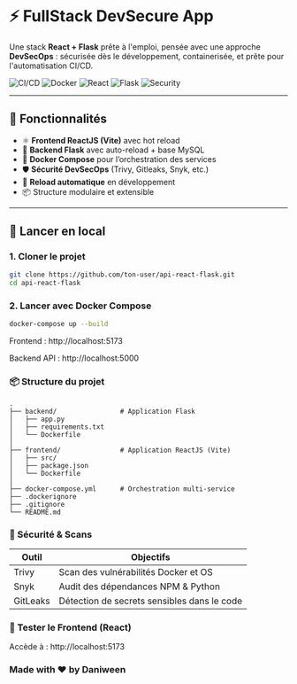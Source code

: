 # ⚡ FullStack DevSecure App

Une stack **React + Flask** prête à l'emploi, pensée avec une approche **DevSecOps** : sécurisée dès le développement, containerisée, et prête pour l'automatisation CI/CD.

![CI/CD](https://github.com/Daniween/api-react-flask/actions/workflows/security.yml/badge.svg)
![Docker](https://img.shields.io/badge/Docker-ready-blue)
![React](https://img.shields.io/badge/React-Vite-61DAFB)
![Flask](https://img.shields.io/badge/Flask-backend-lightgrey)
![Security](https://img.shields.io/badge/Security-Scanned-brightgreen)

---

## 🔧 Fonctionnalités

- ⚛️ **Frontend ReactJS (Vite)** avec hot reload
- 🐍 **Backend Flask** avec auto-reload + base MySQL
- 🐳 **Docker Compose** pour l’orchestration des services
- 🛡️ **Sécurité DevSecOps** (Trivy, Gitleaks, Snyk, etc.)
- 🔁 **Reload automatique** en développement
- 📦 Structure modulaire et extensible

---

## 🚀 Lancer en local

### 1. Cloner le projet

```bash
git clone https://github.com/ton-user/api-react-flask.git
cd api-react-flask
```

### 2. Lancer avec Docker Compose

```bash
docker-compose up --build
```

Frontend : http://localhost:5173

Backend API : http://localhost:5000

### 📦 Structure du projet

```
.
├── backend/                # Application Flask
│   ├── app.py
│   ├── requirements.txt
│   └── Dockerfile
│
├── frontend/               # Application ReactJS (Vite)
│   ├── src/
│   ├── package.json
│   └── Dockerfile
│
├── docker-compose.yml      # Orchestration multi-service
├── .dockerignore
├── .gitignore
└── README.md
```

### 🔐 Sécurité & Scans

| Outil    | Objectifs                                   |
| -------- | ------------------------------------------- |
| Trivy    | Scan des vulnérabilités Docker et OS        |
| Snyk     | Audit des dépendances NPM & Python          |
| GitLeaks | Détection de secrets sensibles dans le code |

### 🧪 Tester le Frontend (React)

Accède à : http://localhost:5173

### Made with ❤️ by Daniween
